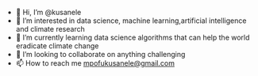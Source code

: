 - 👋 Hi, I’m @kusanele
- 👀 I’m interested in data science, machine learning,artificial intelligence and climate research 
- 🌱 I’m currently learning data science algorithms that can help the world eradicate climate change 
- 💞️ I’m looking to collaborate on anything challenging 
- 📫 How to reach me mpofukusanele@gmail.com

<!---
kusanele/kusanele is a ✨ special ✨ repository because its `README.md` (this file) appears on your GitHub profile.
You can click the Preview link to take a look at your changes.
--->
